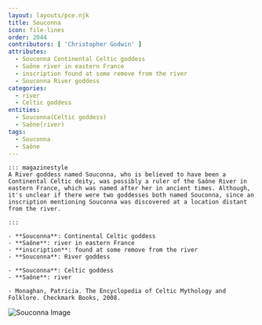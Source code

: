 ```yaml
---
layout: layouts/pce.njk
title: Souconna
icon: file-lines
order: 2044
contributors: [ 'Christopher Godwin' ]
attributes:
  - Souconna Continental Celtic goddess
  - Saône river in eastern France
  - inscription found at some remove from the river
  - Souconna River goddess
categories:
  - river
  - Celtic goddess
entities:
  - Souconna(Celtic goddess)
  - Saône(river)
tags:
  - Souconna
  - Saône
---
```

``` tab [group1:Info]
::: magazinestyle
A River goddess named Souconna, who is believed to have been a Continental Celtic deity, was possibly a ruler of the Saône River in eastern France, which was named after her in ancient times. Although, it's unclear if there were two goddesses both named Souconna, since an inscription mentioning Souconna was discovered at a location distant from the river.

:::
```
``` tab [group1:Attributes]
- **Souconna**: Continental Celtic goddess
- **Saône**: river in eastern France
- **inscription**: found at some remove from the river
- **Souconna**: River goddess
```
``` tab [group1:Entities]
- **Souconna**: Celtic goddess
- **Saône**: river
```
``` tab [group1:Sources]
- Monaghan, Patricia. The Encyclopedia of Celtic Mythology and Folklore. Checkmark Books, 2008.
```
![Souconna Image](['https://upload.wikimedia.org/wikipedia/commons/7/7c/Lyon-quais-Sa%C3%B4ne-pont-La-Feuill%C3%A9e-nord-nuit.jpg'])
